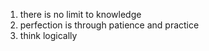 1. there is no limit to knowledge
2. perfection is through patience and practice
3. think logically
